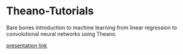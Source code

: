 Theano-Tutorials
================

Bare bones introduction to machine learning from linear regression to convolutional neural networks using Theano.

[presentation link](https://docs.google.com/presentation/d/1UsZabBbQDZMI0oK8tLElr1zjhL_quPya8eUxbVH_Lyg/edit#slide=id.g3f769b2e9_010)
